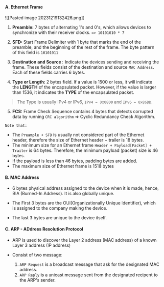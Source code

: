 #### A. Ethernet Frame

![[Pasted image 20231219132426.png]]

1. **Preamble:** 7 bytes of alternating 1's and 0's, which allows devices to synchronize with their receiver clocks. `=> 10101010 * 7`

2. **SFD:** Start Frame Delimiter with 1 byte that marks the end of the preamble, and the beginning of the rest of the frame. The byte pattern of this field is `10101011`

3. **Destination and Source :** Indicate the devices sending and receiving the frame. These fields consist of the destination and source `MAC Address`. Each of these fields carries 6 bytes.

4. **Type or Length:** 2 bytes field. If a value is 1500 or less, it will indicate the **LENGTH** of the encapsulated packet. However, if the value is larger than 1536, it indicates the **TYPE** of the encapsulated packet. 

> The Type is usually IPv4 or IPv6, `IPv4 = 0x0800` and `IPv6 = 0x86DD`.

5. **FCS:** Frame Check Sequence contains 4 bytes that detects corrupted data by running `CRC algorithm` => Cyclic Redundancy Check Algorithm.

`Note that:`
+ The `Preample + SFD` is usually not considered part of the Ethernet header, therefore the size of Ethernet header + trailer is 18 bytes.
+ The minimum size for an Ethernet frame `Header + Payload[Packet] + Trailer` is 64 bytes. Therefore, the minimum payload (packet) size is 46 bytes.
+ If the payload is less than 46 bytes, padding bytes are added.
+ The maximum size of Ethernet frame is 1518 bytes

#### B. MAC Address
- 6 bytes physical address assigned to the device when it is made, hence, BIA (Burned-In Address). It is also globally unique.

- The First 3 bytes are the OUI(Organizationally Unique Identifier), which is assigned to the company making the device.

- The last 3 bytes are unique to the device itself.

#### C. ARP - ADdress Resolution Protocol
- ARP is used to discover the Layer 2 address (MAC address) of a known Layer 3 address (IP address)

- Consist of two message:
  1. `ARP Request` is a broadcast message that ask for the designated MAC address.
  2. `ARP Reply` is a unicast message sent from the designated recipent to the ARP's sender.